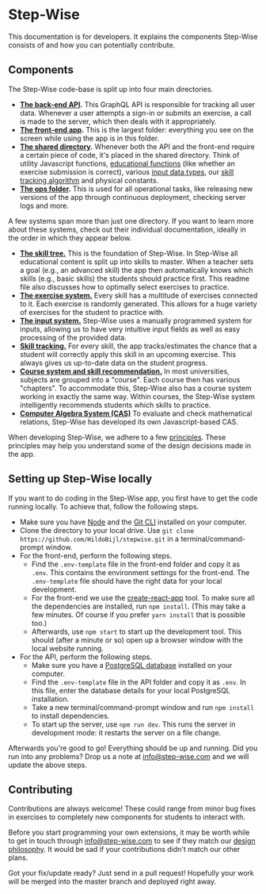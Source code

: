 # Step-Wise

This documentation is for developers. It explains the components Step-Wise consists of and how you can potentially contribute.


## Components

The Step-Wise code-base is split up into four main directories.

- **[The back-end API](api/).** This GraphQL API is responsible for tracking all user data. Whenever a user attempts a sign-in or submits an exercise, a call is made to the server, which then deals with it appropriately.
- **[The front-end app](frontend/).** This is the largest folder: everything you see on the screen while using the app is in this folder.
- **[The shared directory](shared/).** Whenever both the API and the front-end require a certain piece of code, it's placed in the shared directory. Think of utility Javascript functions, [educational functions](shared/eduTools/) (like whether an exercise submission is correct), various [input data types](shared/inputTypes/), our [skill tracking algorithm](shared/skillTracking) and physical constants.
- **[The ops folder](ops/).** This is used for all operational tasks, like releasing new versions of the app through continuous deployment, checking server logs and more.

A few systems span more than just one directory. If you want to learn more about these systems, check out their individual documentation, ideally in the order in which they appear below.

- **[The skill tree.](shared/eduTools/skills/)** This is the foundation of Step-Wise. In Step-Wise all educational content is split up into skills to master. When a teacher sets a goal (e.g., an advanced skill) the app then automatically knows which skills (e.g., basic skills) the students should practice first. This readme file also discusses how to optimally select exercises to practice.
- **[The exercise system.](shared/eduTools/exercises/)** Every skill has a multitude of exercises connected to it. Each exercise is randomly generated. This allows for a huge variety of exercises for the student to practice with.
- **[The input system.](shared/inputTypes/)** Step-Wise uses a manually programmed system for inputs, allowing us to have very intuitive input fields as well as easy processing of the provided data. 
- **[Skill tracking.](shared/skillTracking/)** For every skill, the app tracks/estimates the chance that a student will correctly apply this skill in an upcoming exercise. This always gives us up-to-date data on the student progress.
- **[Course system and skill recommendation.](frontend/src/ui/eduTools/)** In most universities, subjects are grouped into a "course". Each course then has various "chapters". To accommodate this, Step-Wise also has a course system working in exactly the same way. Within courses, the Step-Wise system intelligently recommends students which skills to practice.
- **[Computer Algebra System (CAS)](shared/CAS/)** To evaluate and check mathematical relations, Step-Wise has developed its own Javascript-based CAS.

When developing Step-Wise, we adhere to a few [principles](philosophy.md). These principles may help you understand some of the design decisions made in the app. 


## Setting up Step-Wise locally

If you want to do coding in the Step-Wise app, you first have to get the code running locally. To achieve that, follow the following steps.

- Make sure you have [Node](https://nodejs.org/en/download/) and the [Git CLI](https://git-scm.com/book/en/v2/Getting-Started-Installing-Git) installed on your computer.
- Clone the directory to your local drive. Use `git clone https://github.com/HildoBijl/stepwise.git` in a terminal/command-prompt window.
- For the front-end, perform the following steps.
	- Find the `.env-template` file in the front-end folder and copy it as `.env`. This contains the environment settings for the front-end. The `.env-template` file should have the right data for your local development.
	- For the front-end we use the [create-react-app](https://github.com/facebook/create-react-app) tool. To make sure all the dependencies are installed, run `npm install`. (This may take a few minutes. Of course if you prefer `yarn install` that is possible too.)
	- Afterwards, use `npm start` to start up the development tool. This should (after a minute or so) open up a browser window with the local website running.
- For the API, perform the following steps.
	- Make sure you have a [PostgreSQL database](https://www.postgresql.org/download/) installed on your computer.
	- Find the `.env-template` file in the API folder and copy it as `.env`. In this file, enter the database details for your local PostgreSQL installation.
	- Take a new terminal/command-prompt window and run `npm install` to install dependencies.
	- To start up the server, use `npm run dev`. This runs the server in development mode: it restarts the server on a file change.

Afterwards you're good to go! Everything should be up and running. Did you run into any problems? Drop us a note at <info@step-wise.com> and we will update the above steps.


## Contributing

Contributions are always welcome! These could range from minor bug fixes in exercises to completely new components for students to interact with.

Before you start programming your own extensions, it may be worth while to get in touch through <info@step-wise.com> to see if they match our [design philosophy](philosophy.md). It would be sad if your contributions didn't match our other plans.

Got your fix/update ready? Just send in a pull request! Hopefully your work will be merged into the master branch and deployed right away.


